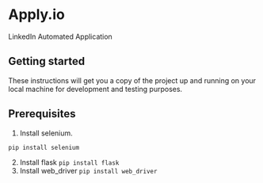 # Apply.io
LinkedIn Automated Application

## Getting started
These instructions will get you a copy of the project up and running on your local machine for development and testing purposes.

## Prerequisites
1. Install selenium.
```bash
pip install selenium
```
2. Install flask
  ``pip install flask``
3. Install web_driver
   `pip install web_driver`
